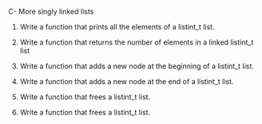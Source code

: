 C- More singly linked lists

1. Write a function that prints all the elements of a listint_t list.

2. Write a function that returns the number of elements in a linked listint_t list

3. Write a function that adds a new node at the beginning of a listint_t list.

4. Write a function that adds a new node at the end of a listint_t list.

5. Write a function that frees a listint_t list.

6. Write a function that frees a listint_t list.
